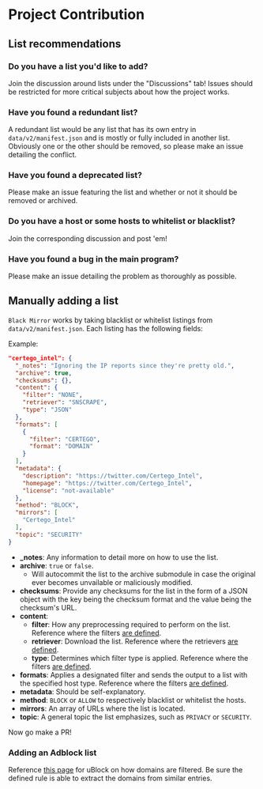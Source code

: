 # Project Contribution

## List recommendations

### Do you have a list you'd like to add?

Join the discussion around lists under the "Discussions" tab!
Issues should be restricted for more critical subjects about how the project works.

### Have you found a redundant list?

A redundant list would be any list that has its own entry in `data/v2/manifest.json` and is mostly or fully included in another list.
Obviously one or the other should be removed, so please make an issue detailing the conflict.

### Have you found a deprecated list?

Please make an issue featuring the list and whether or not it should be removed or archived.

### Do you have a host or some hosts to whitelist or blacklist?

Join the corresponding discussion and post 'em!

### Have you found a bug in the main program?

Please make an issue detailing the problem as thoroughly as possible.

## Manually adding a list

`Black Mirror` works by taking blacklist or whitelist listings from `data/v2/manifest.json`.
Each listing has the following fields:

Example:

```json
"certego_intel": {
  "_notes": "Ignoring the IP reports since they're pretty old.",
  "archive": true,
  "checksums": {},
  "content": {
    "filter": "NONE",
    "retriever": "SNSCRAPE",
    "type": "JSON"
  },
  "formats": [
    {
      "filter": "CERTEGO",
      "format": "DOMAIN"
    }
  ],
  "metadata": {
    "description": "https://twitter.com/Certego_Intel",
    "homepage": "https://twitter.com/Certego_Intel",
    "license": "not-available"
  },
  "method": "BLOCK",
  "mirrors": [
    "Certego_Intel"
  ],
  "topic": "SECURITY"
}
```

* **_notes**: Any information to detail more on how to use the list.
* **archive**: `true` or `false`.
  * Will autocommit the list to the archive submodule in case the original ever becomes unvailable or maliciously modified.
* **checksums**: Provide any checksums for the list in the form of a JSON object with the key being the checksum format and the value being the checksum's URL.
* **content**:
  * **filter**: How any preprocessing required to perform on the list. Reference where the filters [are defined](https://github.com/T145/black-mirror/blob/master/scripts/v2/apply_filters.bash).
  * **retriever**: Download the list. Reference where the retrievers [are defined](https://github.com/T145/black-mirror/blob/master/scripts/v2/build_lists.bash#L60).
  * **type**: Determines which filter type is applied. Reference where the filters [are defined](https://github.com/T145/black-mirror/blob/master/scripts/v2/apply_filters.bash).
* **formats**: Applies a designated filter and sends the output to a list with the specified host type. Reference where the filters [are defined](https://github.com/T145/black-mirror/blob/master/scripts/v2/apply_filters.bash).
* **metadata**: Should be self-explanatory.
* **method**: `BLOCK` or `ALLOW` to respectively blacklist or whitelist the hosts.
* **mirrors**: An array of URLs where the list is located.
* **topic**: A general topic the list emphasizes, such as `PRIVACY` or `SECURITY`.

Now go make a PR!

### Adding an Adblock list

Reference [this page](https://github.com/gorhill/uBlock/wiki/Static-filter-syntax#static-network-filtering) for uBlock on how domains are filtered. Be sure the defined rule is able to extract the domains from similar entries.
